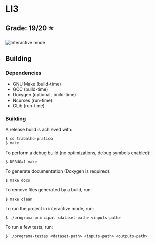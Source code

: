 # LI3

## Grade: 19/20 :star:

![Interactive mode](Relatorio/2ª%20Fase/Images/home.png)

## Building

### Dependencies

 - GNU Make (build-time)
 - GCC (build-time)
 - Doxygen (optional, build-time)
 - Ncurses (run-time)
 - GLib (run-time)


### Building

A release build is achieved with:

``` console
$ cd trabalho-pratico
$ make
```

To perform a debug build (no optimizations, debug symbols enabled):

``` console
$ DEBUG=1 make
```

To generate documentation (Doxygen is required):

``` console
$ make docs
```

To remove files generated by a build, run:

``` console
$ make clean
```

To run the project in interactive mode, run:

``` console
$ ./programa-principal <dataset-path> <inputs-path>
```

To run a few tests, run:

``` console
$ ./programa-testes <dataset-path> <inputs-path> <outputs-path>
```
